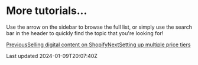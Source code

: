 # More tutorials...

Use the arrow on the sidebar to browse the full list, or simply use the search bar in the header to quickly find the topic that you're looking for!

[PreviousSelling digital content on Shopify](/tutorials/selling-digital-content-on-shopify)[NextSetting up multiple price tiers](/tutorials/more/price-tiers)

Last updated 2024-01-09T20:07:40Z